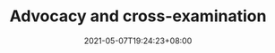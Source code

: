 ---
title: Advocacy and cross-examination 
description: 
date: 2021-05-07T19:24:23+08:00
slug: cross-examination-in-English
image: 
tags: 
    -
---